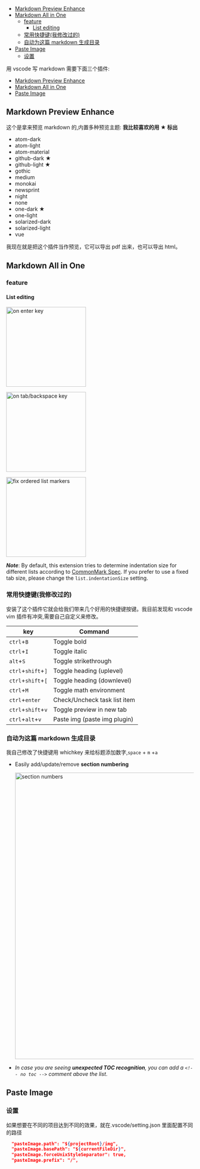 - [Markdown Preview Enhance](#markdown-preview-enhance)
- [Markdown All in One](#markdown-all-in-one)
  - [feature](#feature)
    - [List editing](#list-editing)
  - [常用快捷键(我修改过的)](#常用快捷键我修改过的)
  - [自动为这篇 markdown 生成目录](#自动为这篇-markdown-生成目录)
- [Paste Image](#paste-image)
  - [设置](#设置)

用 vscode 写 markdown 需要下面三个插件:

- [Markdown Preview Enhance](https://github.com/shd101wyy/vscode-markdown-preview-enhanced)
- [Markdown All in One](https://github.com/yzhang-gh/vscode-markdown#keyboard-shortcuts)
- [Paste Image](https://github.com/mushanshitiancai/vscode-paste-image)

## Markdown Preview Enhance

这个是拿来预览 markdown 的,内置多种预览主题:
**我比较喜欢的用 ★ 标出**

- atom-dark
- atom-light
- atom-material
- github-dark ★
- github-light ★
- gothic
- medium
- monokai
- newsprint
- night
- none
- one-dark ★
- one-light
- solarized-dark
- solarized-light
- vue

我现在就是把这个插件当作预览，它可以导出 pdf 出来，也可以导出 html。

## Markdown All in One

### feature

#### List editing

<p><img src="https://github.com/yzhang-gh/vscode-markdown/raw/master/images/gifs/on-enter-key.gif" alt="on enter key" width="214px"></p>

<p><img src="https://github.com/yzhang-gh/vscode-markdown/raw/master/images/gifs/tab-backspace.gif" alt="on tab/backspace key" width="214px"></p>

<p><img src="https://github.com/yzhang-gh/vscode-markdown/raw/master/images/gifs/fix-marker.gif" alt="fix ordered list markers" width="214px"></p>

**_Note_**: By default, this extension tries to determine indentation size for different lists according to [CommonMark Spec](https://spec.commonmark.org/0.29/#list-items). If you prefer to use a fixed tab size, please change the `list.indentationSize` setting.

### 常用快捷键(我修改过的)

安装了这个插件它就会给我们带来几个好用的快捷键按键。我目前发现和 vscode vim 插件有冲突,需要自己自定义来修改。

| key                | Command                      |
| ------------------ | ---------------------------- |
| `ctrl`+`B`         | Toggle bold                  |
| `ctrl`+`I`         | Toggle italic                |
| `alt`+`S`          | Toggle strikethrough         |
| `ctrl`+`shift`+`]` | Toggle heading (uplevel)     |
| `ctrl`+`shift`+`[` | Toggle heading (downlevel)   |
| `ctrl`+`M`         | Toggle math environment      |
| `ctrl`+`enter`     | Check/Uncheck task list item |
| `ctrl`+`shift`+`v` | Toggle preview in new tab    |
| `ctrl`+`alt`+`v`   | Paste img (paste img plugin) |

### 自动为这篇 markdown 生成目录

我自己修改了快捷键用 whichkey 来给标题添加数字,`space` + `m` +`a`

- Easily add/update/remove **section numbering**

  <img src="https://github.com/yzhang-gh/vscode-markdown/raw/master/images/gifs/section-numbers.gif" alt="section numbers" width="768px">

- _In case you are seeing **unexpected TOC recognition**, you can add a `<!-- no toc -->` comment above the list_.

## Paste Image

### 设置

如果想要在不同的项目达到不同的效果，就在.vscode/setting.json 里面配置不同的路径

```json
  "pasteImage.path": "${projectRoot}/img",
  "pasteImage.basePath": "${currentFileDir}",
  "pasteImage.forceUnixStyleSeparator": true,
  "pasteImage.prefix": "/",
```
